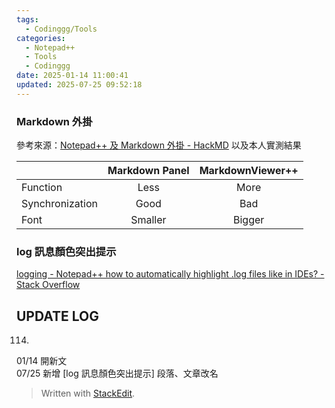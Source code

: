 ```yaml
---
tags:
  - Codinggg/Tools
categories:
  - Notepad++
  - Tools
  - Codinggg
date: 2025-01-14 11:00:41
updated: 2025-07-25 09:52:18
---
```

### Markdown 外掛

參考來源：[Notepad++ 及 Markdown 外掛 - HackMD](https://hackmd.io/@yizhewang/Hk2S0VVDI#Notepad-%E5%8F%8A-Markdown-%E5%A4%96%E6%8E%9B) 以及本人實測結果

|                 | Markdown Panel | MarkdownViewer++ |
|-----------------|:--------------:|:----------------:|
| Function        |      Less      |       More       |
| Synchronization |      Good      |        Bad       |
| Font            |     Smaller    |      Bigger      |


### log 訊息顏色突出提示

[logging - Notepad++ how to automatically highlight .log files like in IDEs? - Stack Overflow](https://stackoverflow.com/questions/76826244/notepad-how-to-automatically-highlight-log-files-like-in-ides)

<!-- more -->


## UPDATE LOG


114.
01/14 開新文  
07/25 新增 [log 訊息顏色突出提示] 段落、文章改名


> Written with [StackEdit](https://stackedit.io/).
